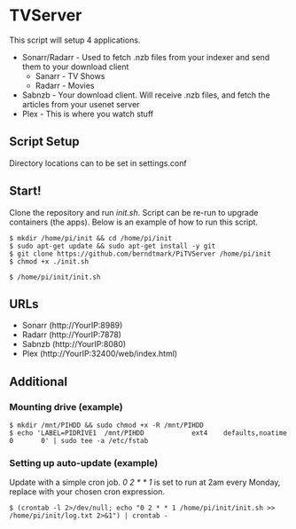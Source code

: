 # TVServer
This script will setup 4 applications.
* Sonarr/Radarr - Used to fetch .nzb files from your indexer and send them to your download client
    * Sanarr - TV Shows
    * Radarr - Movies
* Sabnzb - Your download client. Will receive .nzb files, and fetch the articles from your usenet server
* Plex - This is where you watch stuff

## Script Setup
Directory locations can to be set in settings.conf

## Start!
Clone the repository and run _init.sh_. Script can be re-run to upgrade containers (the apps).
Below is an example of how to run this script.
```
$ mkdir /home/pi/init && cd /home/pi/init
$ sudo apt-get update && sudo apt-get install -y git
$ git clone https://github.com/berndtmark/PiTVServer /home/pi/init
$ chmod +x ./init.sh

$ /home/pi/init/init.sh
```

## URLs
- Sonarr (http://YourIP:8989)
- Radarr (http://YourIP:7878)
- Sabnzb (http://YourIP:8080)
- Plex (http://YourIP:32400/web/index.html) 

## Additional
### Mounting drive (example)
```
$ mkdir /mnt/PIHDD && sudo chmod +x -R /mnt/PIHDD
$ echo 'LABEL=PIDRIVE1  /mnt/PIHDD            ext4    defaults,noatime  0       0' | sudo tee -a /etc/fstab
```

### Setting up auto-update (example)
Update with a simple cron job. _0 2 * * 1_ is set to run at 2am every Monday, replace with your chosen cron expression.
```
$ (crontab -l 2>/dev/null; echo "0 2 * * 1 /home/pi/init/init.sh >> /home/pi/init/log.txt 2>&1") | crontab -
```
